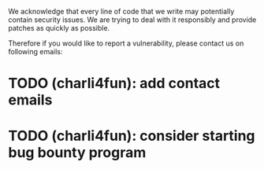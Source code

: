 We acknowledge that every line of code that we write may potentially contain security issues.
We are trying to deal with it responsibly and provide patches as quickly as possible. 

Therefore if you would like to report a vulnerability, please contact us on following emails:

# TODO (charli4fun): add contact emails

# TODO (charli4fun): consider starting bug bounty program
